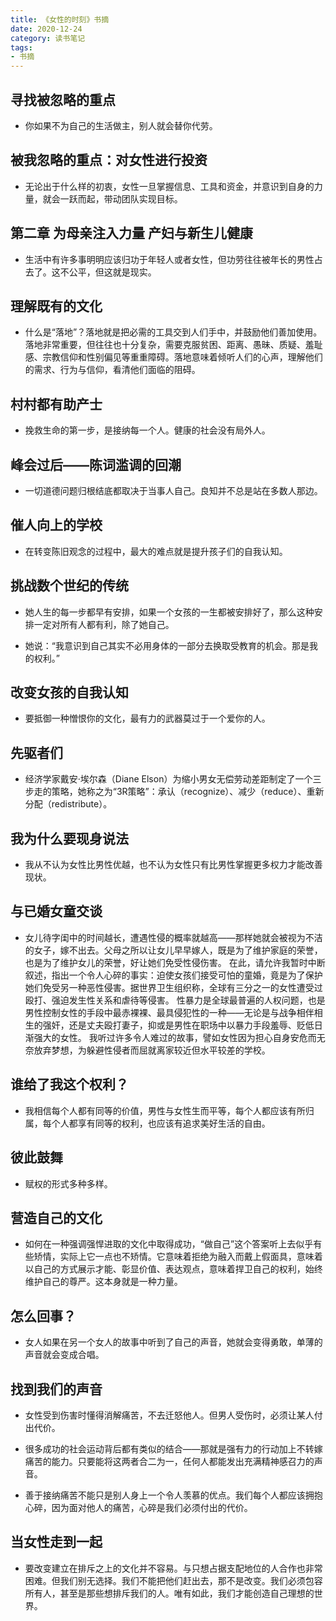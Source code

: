 ```yaml
---
title: 《女性的时刻》书摘
date: 2020-12-24
category: 读书笔记
tags: 
- 书摘
---
```


## 寻找被忽略的重点

- 你如果不为自己的生活做主，别人就会替你代劳。

## 被我忽略的重点：对女性进行投资

- 无论出于什么样的初衷，女性一旦掌握信息、工具和资金，并意识到自身的力量，就会一跃而起，带动团队实现目标。

## 第二章 为母亲注入力量 产妇与新生儿健康

- 生活中有许多事明明应该归功于年轻人或者女性，但功劳往往被年长的男性占去了。这不公平，但这就是现实。

## 理解既有的文化

- 什么是“落地”？落地就是把必需的工具交到人们手中，并鼓励他们善加使用。落地非常重要，但往往也十分复杂，需要克服贫困、距离、愚昧、质疑、羞耻感、宗教信仰和性别偏见等重重障碍。落地意味着倾听人们的心声，理解他们的需求、行为与信仰，看清他们面临的阻碍。

## 村村都有助产士

- 挽救生命的第一步，是接纳每一个人。健康的社会没有局外人。

<!--more-->

## 峰会过后——陈词滥调的回潮

- 一切道德问题归根结底都取决于当事人自己。良知并不总是站在多数人那边。

## 催人向上的学校

- 在转变陈旧观念的过程中，最大的难点就是提升孩子们的自我认知。

## 挑战数个世纪的传统

- 她人生的每一步都早有安排，如果一个女孩的一生都被安排好了，那么这种安排一定对所有人都有利，除了她自己。

- 她说：“我意识到自己其实不必用身体的一部分去换取受教育的机会。那是我的权利。”

## 改变女孩的自我认知

- 要抵御一种憎恨你的文化，最有力的武器莫过于一个爱你的人。

## 先驱者们

- 经济学家戴安·埃尔森（Diane Elson）为缩小男女无偿劳动差距制定了一个三步走的策略，她称之为“3R策略”：承认（recognize）、减少（reduce）、重新分配（redistribute）。

## 我为什么要现身说法

- 我从不认为女性比男性优越，也不认为女性只有比男性掌握更多权力才能改善现状。

## 与已婚女童交谈

- 女儿待字闺中的时间越长，遭遇性侵的概率就越高——那样她就会被视为不洁的女子，嫁不出去。父母之所以让女儿早早嫁人，既是为了维护家庭的荣誉，也是为了维护女儿的荣誉，好让她们免受性侵伤害。 在此，请允许我暂时中断叙述，指出一个令人心碎的事实：迫使女孩们接受可怕的童婚，竟是为了保护她们免受另一种恶性侵害。据世界卫生组织称，全球有三分之一的女性遭受过殴打、强迫发生性关系和虐待等侵害。 性暴力是全球最普遍的人权问题，也是男性控制女性的手段中最赤裸裸、最具侵犯性的一种——无论是与战争相伴相生的强奸，还是丈夫殴打妻子，抑或是男性在职场中以暴力手段羞辱、贬低日渐强大的女性。 我听过许多令人难过的故事，譬如女性因为担心自身安危而无奈放弃梦想，为躲避性侵者而屈就离家较近但水平较差的学校。

## 谁给了我这个权利？

- 我相信每个人都有同等的价值，男性与女性生而平等，每个人都应该有所归属，每个人都享有同等的权利，也应该有追求美好生活的自由。

## 彼此鼓舞

- 赋权的形式多种多样。

## 营造自己的文化

- 如何在一种强调强悍进取的文化中取得成功，“做自己”这个答案听上去似乎有些矫情，实际上它一点也不矫情。它意味着拒绝为融入而戴上假面具，意味着以自己的方式展示才能、彰显价值、表达观点，意味着捍卫自己的权利，始终维护自己的尊严。这本身就是一种力量。

## 怎么回事？

- 女人如果在另一个女人的故事中听到了自己的声音，她就会变得勇敢，单薄的声音就会变成合唱。

## 找到我们的声音

- 女性受到伤害时懂得消解痛苦，不去迁怒他人。但男人受伤时，必须让某人付出代价。

- 很多成功的社会运动背后都有类似的结合——那就是强有力的行动加上不转嫁痛苦的能力。只要能将这两者合二为一，任何人都能发出充满精神感召力的声音。

- 善于接纳痛苦不能只是别人身上一个令人羡慕的优点。我们每个人都应该拥抱心碎，因为面对他人的痛苦，心碎是我们必须付出的代价。

## 当女性走到一起

- 要改变建立在排斥之上的文化并不容易。与只想占据支配地位的人合作也非常困难。但我们别无选择。我们不能把他们赶出去，那不是改变。我们必须包容所有人，甚至是那些想排斥我们的人。唯有如此，我们才能创造自己理想的世界。